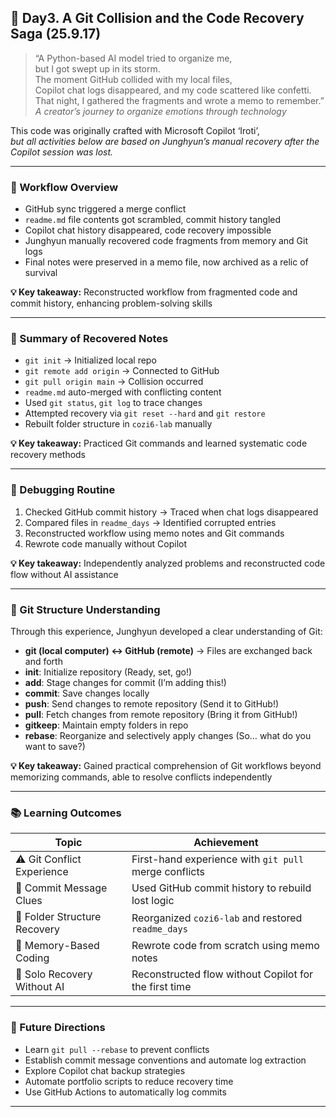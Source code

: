 ## 📘 Day3. A Git Collision and the Code Recovery Saga (25.9.17)

> “A Python-based AI model tried to organize me,  
but I got swept up in its storm.  
The moment GitHub collided with my local files,  
Copilot chat logs disappeared, and my code scattered like confetti.  
That night, I gathered the fragments and wrote a memo to remember.”  
_A creator’s journey to organize emotions through technology_

This code was originally crafted with Microsoft Copilot ‘Iroti’,  
_but all activities below are based on Junghyun’s manual recovery after the Copilot session was lost._

---

### 🧠 Workflow Overview

- GitHub sync triggered a merge conflict
- `readme.md` file contents got scrambled, commit history tangled
- Copilot chat history disappeared, code recovery impossible
- Junghyun manually recovered code fragments from memory and Git logs  
- Final notes were preserved in a memo file, now archived as a relic of survival
  
**💡 Key takeaway:** Reconstructed workflow from fragmented code and commit history, enhancing problem-solving skills

---

### 📄 Summary of Recovered Notes

- `git init` → Initialized local repo  
- `git remote add origin` → Connected to GitHub  
- `git pull origin main` → Collision occurred  
- `readme.md` auto-merged with conflicting content  
- Used `git status`, `git log` to trace changes  
- Attempted recovery via `git reset --hard` and `git restore`  
- Rebuilt folder structure in `cozi6-lab` manually

**💡 Key takeaway:** Practiced Git commands and learned systematic code recovery methods

---

### 🧪 Debugging Routine

1. Checked GitHub commit history → Traced when chat logs disappeared
2. Compared files in `readme_days` → Identified corrupted entries
3. Reconstructed workflow using memo notes and Git commands
4. Rewrote code manually without Copilot

**💡 Key takeaway:** Independently analyzed problems and reconstructed code flow without AI assistance


---

### 🧠 Git Structure Understanding

Through this experience, Junghyun developed a clear understanding of Git:

* **git (local computer) ↔ GitHub (remote)**
  → Files are exchanged back and forth
* **init**: Initialize repository  (Ready, set, go!)  
* **add**: Stage changes for commit (I’m adding this!)
* **commit**: Save changes locally
* **push**: Send changes to remote repository (Send it to GitHub!) 
* **pull**: Fetch changes from remote repository (Bring it from GitHub!)  
* **gitkeep**: Maintain empty folders in repo
* **rebase**: Reorganize and selectively apply changes (So… what do you want to save?)

**💡 Key takeaway:** Gained practical comprehension of Git workflows beyond memorizing commands, able to resolve conflicts independently

---

### 📚 Learning Outcomes

| Topic | Achievement |
|-------|-------------|
| ⚠️ Git Conflict Experience | First-hand experience with `git pull` merge conflicts |
| 🧾 Commit Message Clues | Used GitHub commit history to rebuild lost logic |
| 📁 Folder Structure Recovery | Reorganized `cozi6-lab` and restored `readme_days` |
| 🧠 Memory-Based Coding | Rewrote code from scratch using memo notes |
| 🐯 Solo Recovery Without AI | Reconstructed flow without Copilot for the first time |

---

### 🌱 Future Directions

* Learn `git pull --rebase` to prevent conflicts
* Establish commit message conventions and automate log extraction
* Explore Copilot chat backup strategies
* Automate portfolio scripts to reduce recovery time
* Use GitHub Actions to automatically log commits

---
